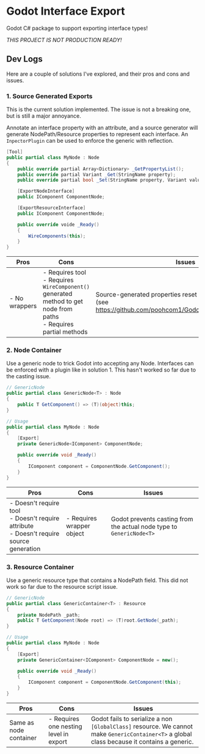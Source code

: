 # Godot Interface Export

Godot C# package to support exporting interface types!

_THIS PROJECT IS NOT PRODUCTION READY!_

## Dev Logs
Here are a couple of solutions I've explored, and their pros and cons and issues.

### 1. Source Generated Exports
This is the current solution implemented. The issue is not a breaking one, but is still a major annoyance.

Annotate an interface property with an attribute, and a source generator will generate NodePath/Resource properties to represent each interface.
An `InpectorPlugin` can be used to enforce the generic with reflection.

```cs
[Tool]
public partial class MyNode : Node
{
    public override partial Array<Dictionary> _GetPropertyList();
    public override partial Variant _Get(StringName property);
    public override partial bool _Set(StringName property, Variant value);

    [ExportNodeInterface]
    public IComponent ComponentNode;

    [ExportResourceInterface]
    public IComponent ComponentNode;

    public override voide _Ready()
    {
        WireComponents(this);
    }
}
```

| Pros | Cons | Issues |
| -- | -- | -- |
|  - No wrappers |  - Requires tool <br> - Requires `WireComponent()` generated method to get node from paths <br> - Requires partial methods | Source-generated properties reset on build for some reason (see https://github.com/poohcom1/GodotInterfaceExport/issues/1) |

### 2. Node Container
Use a generic node to trick Godot into accepting any Node. Interfaces can be enforced with a plugin like in solution 1. This hasn't worked so far due to the casting issue.

```cs
// GenericNode
public partial class GenericNode<T> : Node
{
    public T GetComponent() => (T)(object)this;
}

// Usage
public partial class MyNode : Node
{
    [Export]
    private GenericNode<IComponent> ComponentNode;

    public override void _Ready()
    {
        IComponent component = ComponentNode.GetComponent();
    }
}
```

| Pros | Cons | Issues |
| -- | -- | -- |
|  - Doesn't require tool <br>  - Doesn't require attribute <br> - Doesn't require source generation | - Requires wrapper object | Godot prevents casting from the actual node type to `GenericNode<T>` |

### 3. Resource Container
Use a generic resource type that contains a NodePath field. This did not work so far due to the resource script issue.

```cs
// GenericNode
public partial class GenericContainer<T> : Resource
{
    private NodePath _path;
    public T GetComponent(Node root) => (T)root.GetNode(_path);
}

// Usage
public partial class MyNode : Node
{
    [Export]
    private GenericContainer<IComponent> ComponentNode = new();

    public override void _Ready()
    {
        IComponent component = ComponentNode.GetComponent(this);
    }
}
```

| Pros | Cons | Issues |
| -- | -- | -- |
| Same as node container | - Requires one nesting level in export | Godot fails to serialize a non `[GlobalClass]` resource. We cannot make `GenericContainer<T>` a global class because it contains a generic. |

